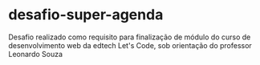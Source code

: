 # desafio-super-agenda
Desafio realizado como requisito para finalização de módulo do curso de desenvolvimento web da edtech Let's Code, sob orientação do professor Leonardo Souza
